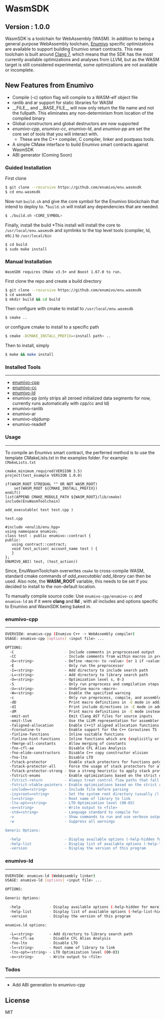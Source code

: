# WasmSDK
## Version : 1.0.0

WasmSDK is a toolchain for WebAssembly (WASM).  In addition to being a general purpose WebAssembly toolchain, [Enumivo](https://github.com/enumivo/enumivo) specific optimizations are available to support building Enumivo smart contracts.  This new toolchain is built around [Clang 7](https://github.com/enumivo/llvm), which means that the SDK has the most currently available optimizations and analyses from LLVM, but as the WASM target is still considered experimental, some optimizations are not available or incomplete.

## New Features from Enumivo
- Compile (-c) option flag will compile to a WASM-elf object file
- ranlib and ar support for static libraries for WASM
- \_\_FILE\_\_ and \_\_BASE\_FILE\_\_ will now only return the file name and not the fullpath. This eliminates any non-determinism from location of the compiled binary
- Global constructors and global destructors are now supported
- _enumivo-cpp_, _enumivo-cc_, _enumivo-ld_, and _enumivo-pp_ are set the core set of tools that you will interact with.
    * These are the C++ compiler, C compiler, linker and postpass tools.
- A simple CMake interface to build Enumivo smart contracts against WasmSDK
- ABI generator (Coming Soon)

### Guided Installation
First clone

```sh
$ git clone --recursive https://github.com/enumivo/enu.wasmsdk
$ cd enu.wasmsdk
```

Now run `build.sh` and give the core symbol for the Enumivo blockchain that intend to deploy to.
    *`build.sh` will install any dependencies that are needed.
```sh
$ ./build.sh <CORE_SYMBOL>
```

Finally, install the build
    *This install will install the core to ```/usr/local/enu.wasmsdk``` and symlinks to the top level tools (compiler, ld, etc.) to ```/usr/local/bin```
```sh
$ cd build
$ sudo make install
```

### Manual Installation
`WasmSDK requires CMake v3.5+ and Boost 1.67.0 to run.`

First clone the repo and create a build directory

```sh
$ git clone --recursive https://github.com/enumivo/enu.wasmsdk
$ cd wasmsdk
$ mkdir build && cd build
```

Then configure with cmake to install to ```/usr/local/enu.wasmsdk```

```sh
$ cmake ..
```

or configure cmake to install to a specific path
```sh
$ cmake -DCMAKE_INSTALL_PREFIX=<install path> ..
```

Then to install, simply
```sh
$ make && make install
```

### Installed Tools
---
* [enumivo-cpp](#enumivo-cpp)
* [enumivo-cc](#enumivo-cc)
* [enumivo-ld](#enumivo-ld)
* enumivo-pp (only strips all zeroed initialized data segments for now, currently runs automatically with cpp/cc and ld)
* enumivo-ranlib
* enumivo-ar
* enumivo-objdump
* enumivo-readelf

### Usage
---
To compile an Enumivo smart contract, the perferred method is to use the template CMakeLists.txt in the examples folder.
For example:
```CMakeLists.txt```
```
cmake_minimum_required(VERSION 3.5)
project(test_example VERSION 1.0.0)

if(WASM_ROOT STREQUAL "" OR NOT WASM_ROOT)
    set(WASM_ROOT ${CMAKE_INSTALL_PREFIX})
endif()
list(APPEND CMAKE_MODULE_PATH ${WASM_ROOT}/lib/cmake)
include(EnuWasmToolchain)

add_executable( test test.cpp )
```
```test.cpp```
```
#include <enulib/enu.hpp>
using namespace enumivo;
class test : public enumivo::contract {
public:
   using contract::contract;
   void test_action( account_name test ) {
   }
};
ENUMIVO_ABI( test, (test_action))
```

Since, EnuWasmToolchain overwrites `cmake` to cross-compile WASM, standard cmake commands of _add\_executable/ add\_library_ can then be used.  Also note, the __WASM_ROOT__ variable, this needs to be set if you decided to install to the non-default location.

To manually compile source code:
Use ```enumivo-cpp/enumivo-cc``` and ```enumivo-ld``` as if it were __clang__ and __lld__ , with all includes and options specific to Enumivo and WasmSDK being baked in.

### enumivo-cpp
---
```bash
OVERVIEW: enumivo-cpp (Enumivo C++ -> WebAssembly compiler)
USAGE: enumivo-cpp [options] <input file> ...

OPTIONS:
  -C                       - Include comments in preprocessed output
  -CC                      - Include comments from within macros in preprocessed output
  -D=<string>              - Define <macro> to <value> (or 1 if <value> omitted)
  -E                       - Only run the preprocessor
  -I=<string>              - Add directory to include search path
  -L=<string>              - Add directory to library search path
  -O=<string>              - Optimization level s, 0-3
  -S                       - Only run preprocess and compilation steps
  -U=<string>              - Undefine macro <macro>
  -W=<string>              - Enable the specified warning
  -c                       - Only run preprocess, compile, and assemble steps
  -dD                      - Print macro definitions in -E mode in addition to normal output
  -dI                      - Print include directives in -E mode in addition to normal outpu
  -dM                      - Print macro definitions in -E mode instead to normal output
  -emit-ast                - Emit Clang AST files for source inputs
  -emit-llvm               - Use the LLVM representation for assembler and object files
  -faligned-allocation     - Enable C++17 aligned allocation functions
  -fcoroutine-ts           - Enable support for the C++ Coroutines TS
  -finline-functions       - Inline suitable functions
  -finline-hint-functions  - Inline functions which are (explicitly or implicitly) marked inline
  -fmerge-all-constants    - Allow merging of constants
  -fno-cfl-aa              - Disable CFL Alias Analysis
  -fno-elide-constructors  - Disable C++ copy constructor elision
  -fno-lto                 - Disable LTO
  -fstack-protector        - Enable stack protectors for functions potentially vulnerable to stack smashing
  -fstack-protector-all    - Force the usage of stack protectors for all functions
  -fstack-protector-strong - Use a strong heuristic to apply stack protectors to functions
  -fstrict-enums           - Enable optimizations based on the strict definition of an enum's value range
  -fstrict-return          - Always treat control flow paths that fall off the end of a non-void function as unreachable
  -fstrict-vtable-pointers - Enable optimizations based on the strict rules for overwriting polymorphic C++ objects
  -include=<string>        - Include file before parsing
  -isysroot=<string>       - Set the system root directory (usually /)
  -l=<string>              - Root name of library to link
  -lto-opt=<string>        - LTO Optimization level (O0-O3)
  -o=<string>              - Write output to <file>
  -std=<string>            - Language standard to compile for
  -v                       - Show commands to run and use verbose output
  -w                       - Suppress all warnings

Generic Options:

  -help                    - Display available options (-help-hidden for more)
  -help-list               - Display list of available options (-help-list-hidden for more)
  -version                 - Display the version of this program
```

### enumivo-ld
---
```bash
OVERVIEW: enumivo-ld (WebAssembly linker)
USAGE: enumivo-ld [options] <input file> ...

OPTIONS:

Generic Options:

  -help             - Display available options (-help-hidden for more)
  -help-list        - Display list of available options (-help-list-hidden for more)
  -version          - Display the version of this program

enumivo.ld options:

  -L=<string>       - Add directory to library search path
  -fno-cfl-aa       - Disable CFL Alias Analysis
  -fno-lto          - Disable LTO
  -l=<string>       - Root name of library to link
  -lto-opt=<string> - LTO Optimization level (O0-O3)
  -o=<string>       - Write output to <file>
 ```
 
 ### Todos
 ---
 - Add ABI generation to enumivo-cpp

License
----

MIT
